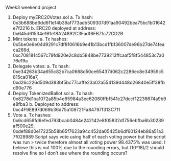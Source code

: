 Week3 weekend project

1. Deploy myERC20Votes.sol
   a. Tx hash: 0x3b688bd6dd6f1e14b39af773adb509307d91aa90492bea75bc1b01642e7f2216
   b. ERC20 deployed at address: 0x645d61534e1B1e18A24892C3Fadf6FB71c72CD2B
2. Mint tokens:
   a. Tx hashes: 0x5be0e6e04d9291c7df810616b9e41b13bcd1fb136007de96b27de74feaca266d, 0xc7081814567c79fd920e2c8db5848be7739213ffcaaf5f8f544853c7a076e19a
3. Delegate votes:
   a. Tx hash: 0xe34263b34a655c82b7ca0688d50ce65437d062c2286ec8e34959c5815ca016a7, 0xd26c226d509d383bf5bc77caffe23a02a554139d448d26840e5ff38fbd90e776
4. Deploy TokenizedBallot.sol
   a. Tx hash: 0x8278d1ba1072a85b4e65984a3ee62080ffbf541e27dccf12236674a9b9e8fba3
   b. Deployed to address: 0xc4F9E897d069b36d75a109721Fa84797f313C711
5. Vote
   a. Tx hashes: 0x6cd659fd6efed793bcab0484e242142e8f05832df756ebfba6b30239af500e29, 0xdef88d0e17225b58b65f7623a94c452da05425b6df60124eb86a51a37f028989
   Script says vote using half of each voting power but the script was run > twice therefore almost all voting power 98.4375% was used. I believe this is not 100% due to the rounding errors, but (10^18)/2 should resolve fine so I don’t see where the rounding occurs?
